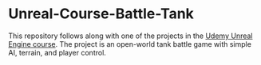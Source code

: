 # Unreal-Course-Battle-Tank
This repository follows along with one of the projects in the [Udemy Unreal Engine course](https://www.udemy.com/unrealcourse/).
The project is an open-world tank battle game with simple AI, terrain, and player control.
